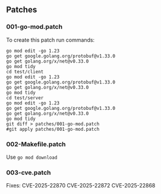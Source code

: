 ## Patches

### 001-go-mod.patch

To create this patch run commands:

```shell
go mod edit -go 1.23
go get google.golang.org/protobuf@v1.33.0
go get golang.org/x/net@v0.33.0
go mod tidy
cd test/client
go mod edit -go 1.23
go get google.golang.org/protobuf@v1.33.0
go get golang.org/x/net@v0.33.0
go mod tidy
cd test/server
go mod edit -go 1.23
go get google.golang.org/protobuf@v1.33.0
go get golang.org/x/net@v0.33.0
go mod tidy
git diff > patches/001-go-mod.patch
#git apply patches/001-go-mod.patch
```

### 002-Makefile.patch

Use `go mod download`

### 003-cve.patch

Fixes:
CVE-2025-22870
CVE-2025-22872
CVE-2025-22868